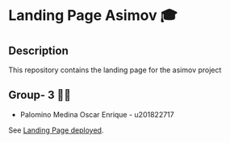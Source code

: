 # Landing Page Asimov 🎓

## Description
This repository contains the landing page for the asimov project

## Group-  3 👨‍💻
* Palomino Medina Oscar Enrique - u201822717

See [Landing Page deployed](https://link).
